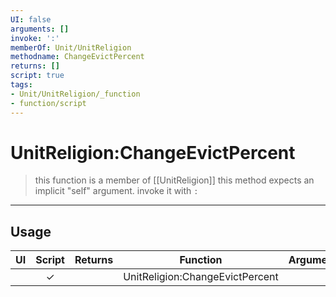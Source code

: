 ```yaml
---
UI: false
arguments: []
invoke: ':'
memberOf: Unit/UnitReligion
methodname: ChangeEvictPercent
returns: []
script: true
tags:
- Unit/UnitReligion/_function
- function/script
---
```

# UnitReligion:ChangeEvictPercent
> this function is a member of [[UnitReligion]]
> this method expects an implicit "self" argument. invoke it with `:`
-----
## Usage
|  UI | Script | Returns | Function | Arguments |
|:---:|:------:|-------:|:--------:|:---------|
| |✓||UnitReligion:ChangeEvictPercent||
